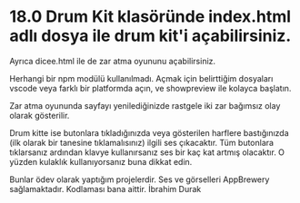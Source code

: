 # 18.0 Drum Kit klasöründe index.html adlı dosya ile drum kit'i açabilirsiniz.
Ayrıca dicee.html ile de zar atma oyununu açabilirsiniz.

Herhangi bir npm modülü kullanılmadı. Açmak için belirttiğim dosyaları vscode veya farklı bir platformda açın, ve showpreview ile kolayca başlatın.

Zar atma oyununda sayfayı yenilediğinizde rastgele iki zar bağımsız olay olarak gösterilir.

Drum kitte ise butonlara tıkladığınızda veya gösterilen harflere bastığınızda (ilk olarak bir tanesine tıklamalısınız)
ilgili ses çıkacaktır. Tüm butonlara tıklarsanız ardından klavye kullanırsanız ses bir kaç kat artmış olacaktır. O yüzden 
kulaklık kullanıyorsanız buna dikkat edin.

Bunlar ödev olarak yaptığım projelerdir. Ses ve görselleri AppBrewery sağlamaktadır. Kodlaması bana aittir.
İbrahim Durak 
